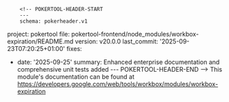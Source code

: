        <!-- POKERTOOL-HEADER-START
        ---
        schema: pokerheader.v1
project: pokertool
file: pokertool-frontend/node_modules/workbox-expiration/README.md
version: v20.0.0
last_commit: '2025-09-23T07:20:25+01:00'
fixes:
- date: '2025-09-25'
  summary: Enhanced enterprise documentation and comprehensive unit tests added
        ---
        POKERTOOL-HEADER-END -->
This module's documentation can be found at https://developers.google.com/web/tools/workbox/modules/workbox-expiration
